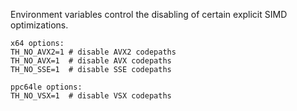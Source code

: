 Environment variables control the disabling of certain explicit SIMD optimizations.

```
x64 options:
TH_NO_AVX2=1 # disable AVX2 codepaths
TH_NO_AVX=1  # disable AVX codepaths
TH_NO_SSE=1  # disable SSE codepaths

ppc64le options:
TH_NO_VSX=1  # disable VSX codepaths
```
